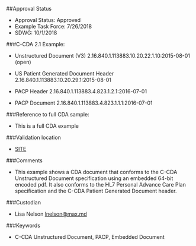 ##Approval Status 

* Approval Status: Approved
* Example Task Force: 7/26/2018
* SDWG: 10/1/2018

###C-CDA 2.1 Example:

* Unstructured Document (V3) 2.16.840.1.113883.10.20.22.1.10:2015-08-01 (open)

* US Patient Generated Document Header 2.16.840.1.113883.10.20.29.1:2015-08-01
* PACP Header 2.16.840.1.113883.4.823.1.2.1:2016-07-01
* PACP Document 2.16.840.1.113883.4.823.1.1.1:2016-07-01

###Reference to full CDA sample:
* This is a full CDA example


###Validation location

* [SITE](https://sitenv.org/sandbox-ccda/ccda-validator)


###Comments

* This example shows a CDA document that conforms to the C-CDA Unstructured Document specification using an embedded 64-bit encoded pdf. It also conforms to the HL7 Personal Advance Care Plan specification and the C-CDA Patient Generated Document header.

###Custodian

* Lisa Nelson lnelson@max.md


###Keywords

* C-CDA Unstructured Document, PACP, Embedded Document
